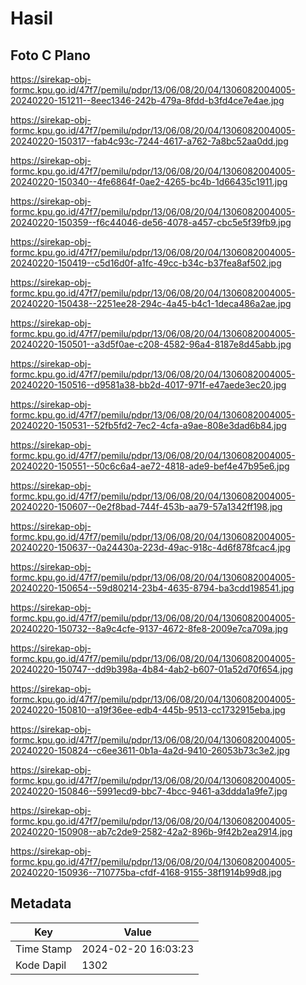 # Hasil

## Foto C Plano

https://sirekap-obj-formc.kpu.go.id/47f7/pemilu/pdpr/13/06/08/20/04/1306082004005-20240220-151211--8eec1346-242b-479a-8fdd-b3fd4ce7e4ae.jpg

https://sirekap-obj-formc.kpu.go.id/47f7/pemilu/pdpr/13/06/08/20/04/1306082004005-20240220-150317--fab4c93c-7244-4617-a762-7a8bc52aa0dd.jpg

https://sirekap-obj-formc.kpu.go.id/47f7/pemilu/pdpr/13/06/08/20/04/1306082004005-20240220-150340--4fe6864f-0ae2-4265-bc4b-1d66435c1911.jpg

https://sirekap-obj-formc.kpu.go.id/47f7/pemilu/pdpr/13/06/08/20/04/1306082004005-20240220-150359--f6c44046-de56-4078-a457-cbc5e5f39fb9.jpg

https://sirekap-obj-formc.kpu.go.id/47f7/pemilu/pdpr/13/06/08/20/04/1306082004005-20240220-150419--c5d16d0f-a1fc-49cc-b34c-b37fea8af502.jpg

https://sirekap-obj-formc.kpu.go.id/47f7/pemilu/pdpr/13/06/08/20/04/1306082004005-20240220-150438--2251ee28-294c-4a45-b4c1-1deca486a2ae.jpg

https://sirekap-obj-formc.kpu.go.id/47f7/pemilu/pdpr/13/06/08/20/04/1306082004005-20240220-150501--a3d5f0ae-c208-4582-96a4-8187e8d45abb.jpg

https://sirekap-obj-formc.kpu.go.id/47f7/pemilu/pdpr/13/06/08/20/04/1306082004005-20240220-150516--d9581a38-bb2d-4017-971f-e47aede3ec20.jpg

https://sirekap-obj-formc.kpu.go.id/47f7/pemilu/pdpr/13/06/08/20/04/1306082004005-20240220-150531--52fb5fd2-7ec2-4cfa-a9ae-808e3dad6b84.jpg

https://sirekap-obj-formc.kpu.go.id/47f7/pemilu/pdpr/13/06/08/20/04/1306082004005-20240220-150551--50c6c6a4-ae72-4818-ade9-bef4e47b95e6.jpg

https://sirekap-obj-formc.kpu.go.id/47f7/pemilu/pdpr/13/06/08/20/04/1306082004005-20240220-150607--0e2f8bad-744f-453b-aa79-57a1342ff198.jpg

https://sirekap-obj-formc.kpu.go.id/47f7/pemilu/pdpr/13/06/08/20/04/1306082004005-20240220-150637--0a24430a-223d-49ac-918c-4d6f878fcac4.jpg

https://sirekap-obj-formc.kpu.go.id/47f7/pemilu/pdpr/13/06/08/20/04/1306082004005-20240220-150654--59d80214-23b4-4635-8794-ba3cdd198541.jpg

https://sirekap-obj-formc.kpu.go.id/47f7/pemilu/pdpr/13/06/08/20/04/1306082004005-20240220-150732--8a9c4cfe-9137-4672-8fe8-2009e7ca709a.jpg

https://sirekap-obj-formc.kpu.go.id/47f7/pemilu/pdpr/13/06/08/20/04/1306082004005-20240220-150747--dd9b398a-4b84-4ab2-b607-01a52d70f654.jpg

https://sirekap-obj-formc.kpu.go.id/47f7/pemilu/pdpr/13/06/08/20/04/1306082004005-20240220-150810--a19f36ee-edb4-445b-9513-cc1732915eba.jpg

https://sirekap-obj-formc.kpu.go.id/47f7/pemilu/pdpr/13/06/08/20/04/1306082004005-20240220-150824--c6ee3611-0b1a-4a2d-9410-26053b73c3e2.jpg

https://sirekap-obj-formc.kpu.go.id/47f7/pemilu/pdpr/13/06/08/20/04/1306082004005-20240220-150846--5991ecd9-bbc7-4bcc-9461-a3ddda1a9fe7.jpg

https://sirekap-obj-formc.kpu.go.id/47f7/pemilu/pdpr/13/06/08/20/04/1306082004005-20240220-150908--ab7c2de9-2582-42a2-896b-9f42b2ea2914.jpg

https://sirekap-obj-formc.kpu.go.id/47f7/pemilu/pdpr/13/06/08/20/04/1306082004005-20240220-150936--710775ba-cfdf-4168-9155-38f1914b99d8.jpg


## Metadata

| Key        | Value               |
| ---------- | ------------------- |
| Time Stamp | 2024-02-20 16:03:23 |
| Kode Dapil | 1302                |



